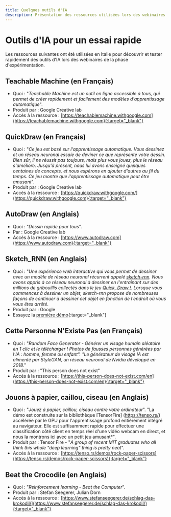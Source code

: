 ```yaml
---
title: Quelques outils d'IA
description: Présentation des ressources utilisées lors des webinaires (Italie et Luxembourg)
---
```


# Outils d'IA pour un essai rapide
Les ressources suivantes ont été utilisées en Italie pour découvrir et tester rapidement des outils d'IA lors des webinaires de la phase d'expérimentation.

## Teachable Machine (en Français)

- Quoi : "*Teachable Machine est un outil en ligne accessible à tous, qui permet de créer rapidement et facilement des modèles d'apprentissage automatique*".  
- Produit par : Google Creative lab  
- Accès à la ressource : [https://teachablemachine.withgoogle.com](https://teachablemachine.withgoogle.com){:target="_blank"}

## QuickDraw (en Français)

- Quoi : "*Ce jeu est basé sur l'apprentissage automatique. Vous dessinez et un réseau neuronal essaie de deviner ce que représente votre dessin. Bien sûr, il ne réussit pas toujours, mais plus vous jouez, plus le réseau s'améliore. Jusqu'à présent, nous lui avons enseigné quelques centaines de concepts, et nous espérons en ajouter d'autres au fil du temps. Ce jeu montre que l'apprentissage automatique peut être amusant*".  
- Produit par : Google Creative lab  
- Accès à la ressource : [https://quickdraw.withgoogle.com/](https://quickdraw.withgoogle.com){:target="_blank"}

## AutoDraw (en Anglais)

- Quoi : "*Dessin rapide pour tous*".  
- Par : Google Creative lab  
- Accès à la ressource : [https://www.autodraw.com](https://www.autodraw.com){:target="_blank"}

## Sketch_RNN (en Anglais)

- Quoi : "*Une expérience web interactive qui vous permet de dessiner avec un modèle de réseau neuronal récurrent appelé [sketch-rnn](https://arxiv.org/abs/1704.03477). Nous avons appris à ce réseau neuronal à dessiner en l'entraînant sur des millions de gribouillis collectés dans le jeu [Quick, Draw !](https://quickdraw.withgoogle.com/data/). Lorsque vous commencez à dessiner un objet, sketch-rnn propose de nombreuses façons de continuer à dessiner cet objet en fonction de l'endroit où vous vous êtes arrêté*.
- Produit par : Google
- Essayez la [première démo](https://magenta.tensorflow.org/assets/sketch_rnn_demo/index.html){:target="_blank"}

## Cette Personne N'Existe Pas (en Français)

- Quoi : "*Random Face Generator - Générer un visage humain aléatoire en 1 clic et le télécharger ! Photos de fausses personnes générées par l'IA : homme, femme ou enfant". "Le générateur de visage IA est alimenté par StyleGAN, un réseau neuronal de Nvidia développé en 2018*."
- Produit par : "This person does not exist"
- Accès à la ressource : [https://this-person-does-not-exist.com/en](https://this-person-does-not-exist.com/en){:target="_blank"}

## Jouons à papier, caillou, ciseau (en Anglais)

- Quoi : "*Jouez à papier, caillou, ciseau contre votre ordinateur*". "La démo est construite sur la bibliothèque [TensorFire] (https://tenso.rs/) accélérée par le GPU pour l'apprentissage profond entièrement intégré au navigateur. Elle est suffisamment rapide pour effectuer une classification côté client en temps réel d'une vidéo webcam en direct, et nous la montrons ici avec un petit jeu amusant*".
- Produit par : Tensor Fire - "*A group of recent MIT graduates who all think this whole "deep learning" thing is pretty neat*".
- Accès à la ressource : [https://tenso.rs/demos/rock-paper-scissors](https://tenso.rs/demos/rock-paper-scissors){:target="_blank"}

## Beat the Crocodile (en Anglais)

- Quoi : "*Reinforcement learning - Beat the Computer*".  
- Produit par : Stefan Seegerer, Julian Dorn
- Accès à la ressource : [https://www.stefanseegerer.de/schlag-das-krokodil/](https://www.stefanseegerer.de/schlag-das-krokodil/){:target="_blank"}
